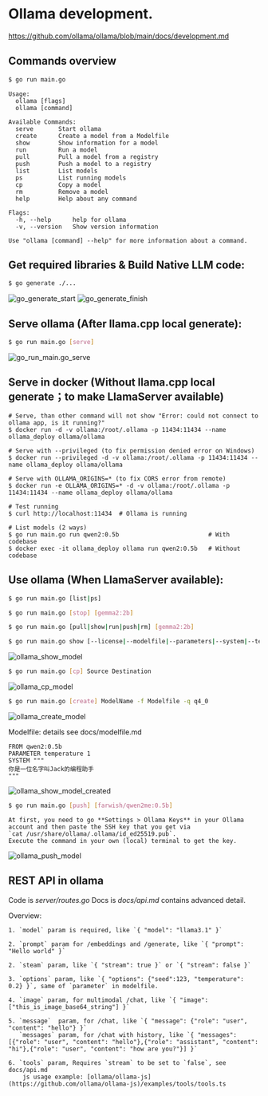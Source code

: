 
# Ollama development.

https://github.com/ollama/ollama/blob/main/docs/development.md

## Commands overview

```bash
$ go run main.go
```

```
Usage:
  ollama [flags]
  ollama [command]

Available Commands:
  serve       Start ollama
  create      Create a model from a Modelfile
  show        Show information for a model
  run         Run a model
  pull        Pull a model from a registry
  push        Push a model to a registry
  list        List models
  ps          List running models
  cp          Copy a model
  rm          Remove a model
  help        Help about any command

Flags:
  -h, --help      help for ollama
  -v, --version   Show version information

Use "ollama [command] --help" for more information about a command.
```

## Get required libraries & Build Native LLM code:

```bash
$ go generate ./...
```

![go_generate_start](ollama_go_generate_start.jpg)
![go_generate_finish](ollama_go_generate_finish.jpg)


## Serve ollama (After llama.cpp local generate):

```bash
$ go run main.go [serve]
```
![go_run_main.go_serve](ollama_go_run_main.go_serve.jpg)

## Serve in docker (Without llama.cpp local generate；to make LlamaServer available)

```
# Serve, than other command will not show "Error: could not connect to ollama app, is it running?"
$ docker run -d -v ollama:/root/.ollama -p 11434:11434 --name ollama_deploy ollama/ollama

# Serve with --privileged (to fix permission denied error on Windows)
$ docker run --privileged -d -v ollama:/root/.ollama -p 11434:11434 --name ollama_deploy ollama/ollama

# Serve with OLLAMA_ORIGINS=* (to fix CORS error from remote)
$ docker run -e OLLAMA_ORIGINS=* -d -v ollama:/root/.ollama -p 11434:11434 --name ollama_deploy ollama/ollama

# Test running
$ curl http://localhost:11434  # Ollama is running

# List models (2 ways)
$ go run main.go run qwen2:0.5b                         # With codebase
$ docker exec -it ollama_deploy ollama run qwen2:0.5b   # Without codebase
```

## Use ollama (When LlamaServer available):

```bash
$ go run main.go [list|ps]
```

```bash
$ go run main.go [stop] [gemma2:2b]
```

```bash
$ go run main.go [pull|show|run|push|rm] [gemma2:2b]
```

```bash
$ go run main.go show [--license|--modelfile|--parameters|--system|--template] [gemma2:2b]
```

![ollama_show_model](ollama_show_model.jpg)

```bash
$ go run main.go [cp] Source Destination
```
![ollama_cp_model](ollama_cp_model.jpg)

```bash
$ go run main.go [create] ModelName -f Modelfile -q q4_0
```

![ollama_create_model](ollama_create_model.jpg)

Modelfile: details see docs/modelfile.md
```
FROM qwen2:0.5b
PARAMETER temperature 1
SYSTEM """
你是一位名字叫Jack的编程助手
"""
```
![ollama_show_model_created](ollama_show_model_created.jpg)


```bash
$ go run main.go [push] [farwish/qwen2me:0.5b]
```
``` 
At first, you need to go **Settings > Ollama Keys** in your Ollama account and then paste the SSH key that you get via
`cat /usr/share/ollama/.ollama/id_ed25519.pub`.
Execute the command in your own (local) terminal to get the key.
```

![ollama_push_model](ollama_push_model.jpg)


## REST API in ollama

Code is *server/routes.go*
Docs is *docs/api.md* contains advanced detail.

Overview:
```
1. `model` param is required, like `{ "model": "llama3.1" }` 

2. `prompt` param for /embeddings and /generate, like `{ "prompt": "Hello world" }`

2. `steam` param, like `{ "stream": true }` or `{ "stream": false }`

3. `options` param, like `{ "options": {"seed":123, "temperature": 0.2} }`, same of `parameter` in modelfile. 

4. `image` param, for multimodal /chat, like `{ "image": ["this_is_image_base64_string"] }`

5. `message`  param, for /chat, like `{ "message": {"role": "user", "content": "hello"} }`
   `messages` param, for /chat with history, like `{ "messages": [{"role": "user", "content": "hello"},{"role": "assistant", "content": "hi"},{"role": "user", "content": "how are you?"}] }`

6. `tools` param, Requires `stream` to be set to `false`, see docs/api.md
    js usage example: [ollama/ollama-js](https://github.com/ollama/ollama-js)/examples/tools/tools.ts
```


